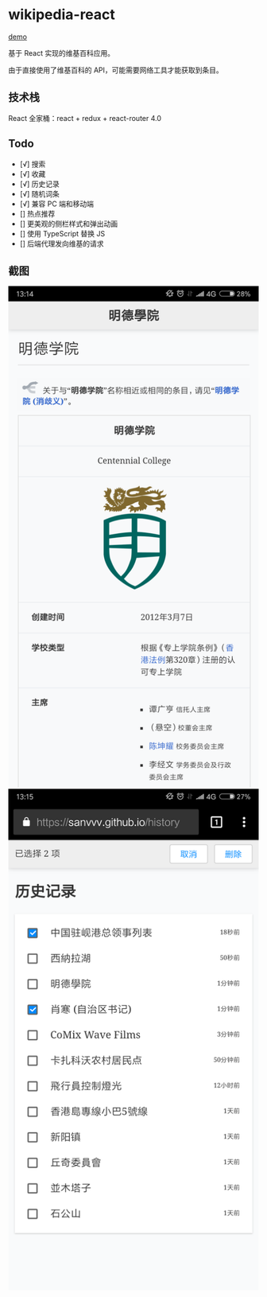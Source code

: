 # wikipedia-react

[demo](https://sanvvv.github.io/)

基于 React 实现的维基百科应用。

由于直接使用了维基百科的 API，可能需要网络工具才能获取到条目。

## 技术栈

React 全家桶：react + redux + react-router 4.0

## Todo

- [√] 搜索
- [√] 收藏
- [√] 历史记录
- [√] 随机词条
- [√] 兼容 PC 端和移动端
- [] 热点推荐
- [] 更美观的侧栏样式和弹出动画
- [] 使用 TypeScript 替换 JS
- [] 后端代理发向维基的请求

## 截图

<img src="./README_IMG/shot1.png">
<img src="./README_IMG/shot2.png">